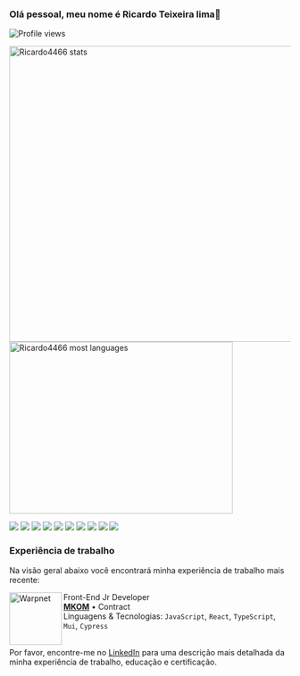 ### Olá pessoal, meu nome é Ricardo Teixeira lima👋
<p align="left"> <img src="https://komarev.com/ghpvc/?username=Ricardo4466&color=yellow" alt="Profile views" /> </p>

<p align="left">
<img width="530em" src="https://github-readme-stats.vercel.app/api?username=Ricardo4466&show_icons=true&theme=vision-friendly-dark" alt="Ricardo4466 stats"/>
<img width="400em" height="308em" src ="https://github-readme-stats.vercel.app/api/top-langs/?username=Ricardo4466&layout=compact&theme=vision-friendly-dark" alt="Ricardo4466 most languages"/>
</p>

![](https://img.shields.io/badge/Linux-E34F26?style=for-the-badge&logo=linux&logoColor=black)
![](https://img.shields.io/badge/JavaScript-F7DF1E?style=for-the-badge&logo=javascript&logoColor=black)
![](https://img.shields.io/badge/TypeScript-007ACC?style=for-the-badge&logo=typescript&logoColor=white)
![](https://img.shields.io/badge/Node.js-43853D?style=for-the-badge&logo=node.js&logoColor=white)
![](https://img.shields.io/badge/HTML-239120?style=for-the-badge&logo=html5&logoColor=white)
![](https://img.shields.io/badge/CSS3-1572B6?style=for-the-badge&logo=css3&logoColor=white)
![](https://img.shields.io/badge/React-20232A?style=for-the-badge&logo=react&logoColor=61DAFB)
![](https://img.shields.io/badge/Git-E34F26?style=for-the-badge&logo=git&logoColor=white)
![](https://img.shields.io/badge/React_Native-20232A?style=for-the-badge&logo=react&logoColor=61DAFB)
![](https://img.shields.io/badge/Material--UI-0081CB?style=for-the-badge&logo=material-ui&logoColor=white)


### Experiência de trabalho
Na visão geral abaixo você encontrará minha experiência de trabalho mais recente:

[<img align="left" height="94px" width="94px" alt="Warpnet" src="https://mkom.com.br/wp-content/themes/mkom/assets/img/logo-mkom.svg" />](https://www.mkom.com.br/)

Front-End Jr Developer \
[**MKOM**](https://mkom.com.br/) • Contract \
Linguagens & Tecnologias: `JavaScript`, `React`, `TypeScript`, `Mui`, `Cypress`\
<br/>

Por favor, encontre-me no [LinkedIn](https://www.linkedin.com/in/ricardo-teixeira-lima-1120901ab/) para uma descrição mais detalhada da minha experiência de trabalho, educação e certificação.

